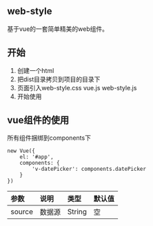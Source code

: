 ## web-style
基于vue的一套简单精美的web组件。

## 开始

1. 创建一个html
1. 把dist目录拷贝到项目的目录下
1. 页面引入web-style.css vue.js web-style.js
1. 开始使用


## vue组件的使用

所有组件捆绑到components下

```
new Vue({
    el: '#app',
    components: {
        'v-datePicker': components.datePicker
    }
})
```

| 参数 | 说明 | 类型 | 默认值 |
| :--- | :--- | :--- | :--- |
| source | 数据源 | String | 空 |
